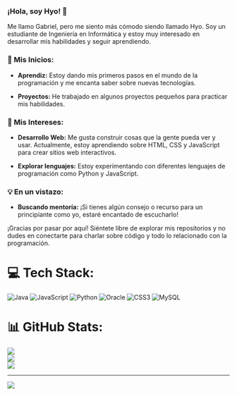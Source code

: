 ### ¡Hola, soy Hyo! 👋

Me llamo Gabriel, pero me siento más cómodo siendo llamado Hyo. Soy un estudiante de Ingeniería en Informática y estoy muy interesado en desarrollar mis habilidades y seguir aprendiendo.

### 🌱 Mis Inicios:

- **Aprendiz:** Estoy dando mis primeros pasos en el mundo de la programación y me encanta saber sobre nuevas tecnologías.
  
- **Proyectos:** He trabajado en algunos proyectos pequeños para practicar mis habilidades. 

### 🚀 Mis Intereses:

- **Desarrollo Web:** Me gusta construir cosas que la gente pueda ver y usar. Actualmente, estoy aprendiendo sobre HTML, CSS y JavaScript para crear sitios web interactivos.

- **Explorar lenguajes:** Estoy experimentando con diferentes lenguajes de programación como Python y JavaScript.

### 💡 En un vistazo:
  
- **Buscando mentoría:** ¡Si tienes algún consejo o recurso para un principiante como yo, estaré encantado de escucharlo!

¡Gracias por pasar por aquí! Siéntete libre de explorar mis repositorios y no dudes en conectarte para charlar sobre código y todo lo relacionado con la programación.


# 💻 Tech Stack:
![Java](https://img.shields.io/badge/java-%23ED8B00.svg?style=for-the-badge&logo=openjdk&logoColor=white) ![JavaScript](https://img.shields.io/badge/javascript-%23323330.svg?style=for-the-badge&logo=javascript&logoColor=%23F7DF1E) ![Python](https://img.shields.io/badge/python-3670A0?style=for-the-badge&logo=python&logoColor=ffdd54) ![Oracle](https://img.shields.io/badge/Oracle-F80000?style=for-the-badge&logo=oracle&logoColor=white) ![CSS3](https://img.shields.io/badge/css3-%231572B6.svg?style=for-the-badge&logo=css3&logoColor=white) ![MySQL](https://img.shields.io/badge/mysql-%2300000f.svg?style=for-the-badge&logo=mysql&logoColor=white)
# 📊 GitHub Stats:
![](https://github-readme-stats.vercel.app/api?username=Hyoooox&theme=radical&hide_border=false&include_all_commits=false&count_private=false)<br/>
![](https://github-readme-streak-stats.herokuapp.com/?user=Hyoooox&theme=radical&hide_border=false)<br/>
![](https://github-readme-stats.vercel.app/api/top-langs/?username=Hyoooox&theme=radical&hide_border=false&include_all_commits=false&count_private=false&layout=compact)

---
[![](https://visitcount.itsvg.in/api?id=Hyoooox&icon=0&color=0)](https://visitcount.itsvg.in)

<!-- Proudly created with GPRM ( https://gprm.itsvg.in ) -->
